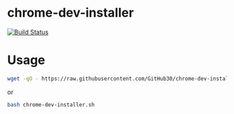 # chrome-dev-installer
[![Build Status](https://travis-ci.org/GitHub30/chrome-dev-installer.svg?branch=master)](https://travis-ci.org/GitHub30/chrome-dev-installer)

# Usage

```bash
wget -qO - https://raw.githubusercontent.com/GitHub30/chrome-dev-installer/master/chrome-dev-installer.sh | bash
```

or

```bash
bash chrome-dev-installer.sh
```
